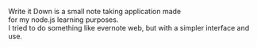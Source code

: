 Write it Down is a small note taking application made<br>
for my node.js learning purposes.<br>
I tried to do something like evernote web, but with a simpler interface and use.
